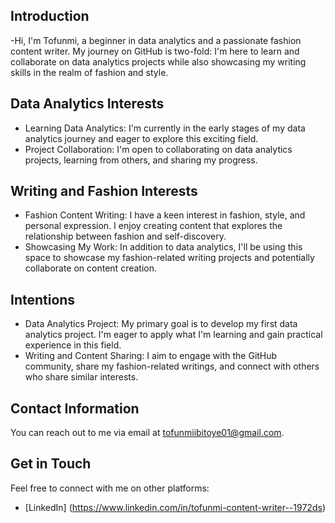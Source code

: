 ## Introduction
-Hi, I'm Tofunmi, a beginner in data analytics and a passionate fashion content writer. My journey on GitHub is two-fold: I'm here to learn and collaborate on data analytics projects while also showcasing my writing skills in the realm of fashion and style.

## Data Analytics Interests
- Learning Data Analytics: I'm currently in the early stages of my data analytics journey and eager to explore this exciting field.
- Project Collaboration: I'm open to collaborating on data analytics projects, learning from others, and sharing my progress.

## Writing and Fashion Interests
- Fashion Content Writing: I have a keen interest in fashion, style, and personal expression. I enjoy creating content that explores the relationship between fashion and self-discovery.
- Showcasing My Work: In addition to data analytics, I'll be using this space to showcase my fashion-related writing projects and potentially collaborate on content creation.

## Intentions
- Data Analytics Project: My primary goal is to develop my first data analytics project. I'm eager to apply what I'm learning and gain practical experience in this field.
- Writing and Content Sharing: I aim to engage with the GitHub community, share my fashion-related writings, and connect with others who share similar interests.

## Contact Information
You can reach out to me via email at tofunmiibitoye01@gmail.com.

## Get in Touch
Feel free to connect with me on other platforms:
- [LinkedIn] (https://www.linkedin.com/in/tofunmi-content-writer--1972ds)




<!---
Tofunmi-I/Tofunmi-I is a ✨ special ✨ repository because its `README.md` (this file) appears on your GitHub profile.
You can click the Preview link to take a look at your changes.
--->
